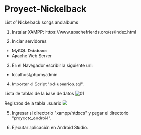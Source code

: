 # Proyect-Nickelback
List of Nickelback songs and albums

1. Instalar XAMPP:
https://www.apachefriends.org/es/index.html

2. Iniciar servidores: 
  - MySQL Database
  - Apache Web Server
  
3. En el Navegador escribir la siguiente url:
  - localhost/phpmyadmin
  
4. Importar el Script "bd-usuarios.sql".

Lista de tablas de la base de datos
![01](https://raw.githubusercontent.com/GEduardoRL94/Proyect-Nickelback/master/step_by_step/01_lista_tablas.png)

Registros de la tabla usuario
<img src="https://raw.githubusercontent.com/GEduardoRL94/Proyect-Nickelback/master/step_by_step/02_registros_usuario.png"/>

5. Ingresar al directorio "xampp/htdocs" y pegar el directorio "proyecto_android".

6. Ejecutar aplicación en Android Studio.

